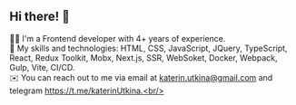 ## Hi there! :wave:
:woman_technologist: I'm a Frontend developer with 4+ years of experience.<br/>
:pushpin: My skills and technologies: HTML, CSS, JavaScript, JQuery, TypeScript, React, Redux Toolkit, Mobx, Next.js, SSR, WebSoket, Docker, Webpack, Gulp, Vite, CI/CD.  <br/>
:envelope: You can reach out to me via email at katerin.utkina@gmail.com and telegram https://t.me/katerinUtkina.<br/>
